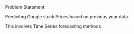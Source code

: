 Problem Statement:

Predicitng Google stock Prices based on previous year data. 

This involves Time Series forecasting methods
